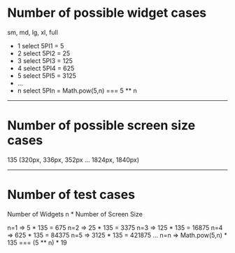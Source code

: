 # Number of possible widget cases
sm, md, lg, xl, full

- 1 select
5PI1 = 5
- 2 select
5PI2 = 25
- 3 select
5PI3 = 125
- 4 select
5PI4 = 625
- 5 select
5PI5 = 3125
- ...
- n select
5PIn = Math.pow(5,n) === 5 ** n

---
# Number of possible screen size cases
135 (320px, 336px, 352px ... 1824px, 1840px)

---
# Number of test cases
Number of Widgets n * Number of Screen Size

n=1 => 5 * 135 = 675
n=2 => 25 * 135 = 3375
n=3 => 125 * 135 = 16875
n=4 => 625 * 135 = 84375 
n=5 => 3125 * 135 = 421875
...
n=n => Math.pow(5,n) * 135 === (5 ** n) * 19 

